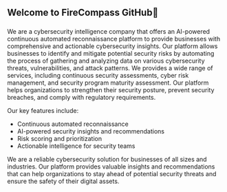 ## Welcome to FireCompass GitHub🙌



### 

We are a cybersecurity intelligence company that offers an AI-powered continuous automated reconnaissance platform to provide businesses with comprehensive and actionable cybersecurity insights. Our platform allows businesses to identify and mitigate potential security risks by automating the process of gathering and analyzing data on various cybersecurity threats, vulnerabilities, and attack patterns. We provides a wide range of services, including continuous security assessments, cyber risk management, and security program maturity assessment. Our platform helps organizations to strengthen their security posture, prevent security breaches, and comply with regulatory requirements.

Our key features include:
- Continuous automated reconnaissance
- AI-powered security insights and recommendations
- Risk scoring and prioritization
- Actionable intelligence for security teams

We are a reliable cybersecurity solution for businesses of all sizes and industries. Our platform provides valuable insights and recommendations that can help organizations to stay ahead of potential security threats and ensure the safety of their digital assets.



<!--
**Here are some ideas to get you started:**

🙋‍♀️ A short introduction - what is your organization all about?
👀 Contribution guidelines - how do team members dive in?
👩‍💻 Useful resources - where do you keep your docs? Is there anything else the team should know?
🍪 Fun facts - what is your team's favorite snack?
🧙 Remember, you can do mighty things with the power of [Markdown](https://docs.github.com/github/writing-on-github/getting-started-with-writing-and-formatting-on-github/basic-writing-and-formatting-syntax)
-->
